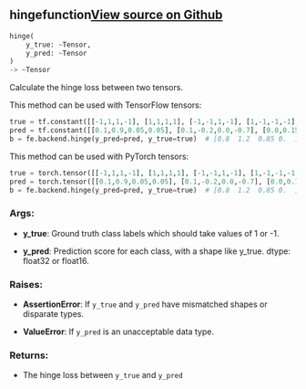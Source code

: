 ## hinge<span class="tag">function</span><a class="sourcelink" href=https://github.com/fastestimator/fastestimator/blob/r1.2/fastestimator/backend/hinge.py/#L27-L58>View source on Github</a>
```python
hinge(
	y_true: ~Tensor,
	y_pred: ~Tensor
)
-> ~Tensor
```
Calculate the hinge loss between two tensors.

This method can be used with TensorFlow tensors:
```python
true = tf.constant([[-1,1,1,-1], [1,1,1,1], [-1,-1,1,-1], [1,-1,-1,-1]])
pred = tf.constant([[0.1,0.9,0.05,0.05], [0.1,-0.2,0.0,-0.7], [0.0,0.15,0.8,0.05], [1.0,-1.0,-1.0,-1.0]])
b = fe.backend.hinge(y_pred=pred, y_true=true)  # [0.8  1.2  0.85 0.  ]
```

This method can be used with PyTorch tensors:
```python
true = torch.tensor([[-1,1,1,-1], [1,1,1,1], [-1,-1,1,-1], [1,-1,-1,-1]])
pred = torch.tensor([[0.1,0.9,0.05,0.05], [0.1,-0.2,0.0,-0.7], [0.0,0.15,0.8,0.05], [1.0,-1.0,-1.0,-1.0]])
b = fe.backend.hinge(y_pred=pred, y_true=true)  # [0.8  1.2  0.85 0.  ]
```


<h3>Args:</h3>


* **y_true**: Ground truth class labels which should take values of 1 or -1.

* **y_pred**: Prediction score for each class, with a shape like y_true. dtype: float32 or float16. 

<h3>Raises:</h3>


* **AssertionError**: If `y_true` and `y_pred` have mismatched shapes or disparate types.

* **ValueError**: If `y_pred` is an unacceptable data type.

<h3>Returns:</h3>

<ul class="return-block"><li>    The hinge loss between <code>y_true</code> and <code>y_pred</code>

</li></ul>

